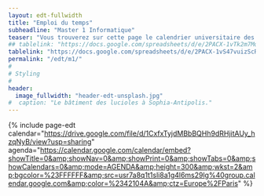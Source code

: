 ```yaml
---
layout: edt-fullwidth
title: "Emploi du temps"
subheadline: "Master 1 Informatique"
teaser: "Vous trouverez sur cette page le calendrier universitaire des parcours <i>Informatique</i> et <i>Computer Science</i>."
## tablelink: "https://docs.google.com/spreadsheets/d/e/2PACX-1vTk2m7MqD6w5nKZXtkXstMUcRHgLWlMMoPPXHSuoQKuaTOBFoy6RG2xoTWgC-GChg_ZN2ikOPp2SBew/pubhtml?gid=1523095882&amp;single=true&amp;widget=true&amp;headers=false"
tablelink: "https://docs.google.com/spreadsheets/d/e/2PACX-1vS47vuizScRfCwpE7tX0A1hs_p9EoMcfBoQMGOvjmhai1ZLweG6fXBNQU_FFjaa27WFWfHwCEL_x_1a/pubhtml?widget=true&amp;headers=false"
permalink: "/edt/m1/"
#
# Styling
#
header:
  image_fullwidth: "header-edt-unsplash.jpg"
#  caption: "Le bâtiment des lucioles à Sophia-Antipolis."
---
```



{% include page-edt calendar="https://drive.google.com/file/d/1CxfxTyjdMBbBQHh9dRHjitAUy_hzqNyB/view?usp=sharing" agenda="https://calendar.google.com/calendar/embed?showTitle=0&amp;showNav=0&amp;showPrint=0&amp;showTabs=0&amp;showCalendars=0&amp;mode=AGENDA&amp;height=300&amp;wkst=2&amp;bgcolor=%23FFFFFF&amp;src=usr7a8q1t1sli8a1g4l6ms29lg%40group.calendar.google.com&amp;color=%2342104A&amp;ctz=Europe%2FParis" %}
